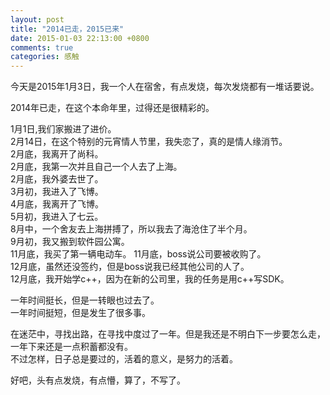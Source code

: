 ```yaml
---
layout: post
title: "2014已走，2015已来"
date: 2015-01-03 22:13:00 +0800
comments: true
categories: 感触
---
```


今天是2015年1月3日，我一个人在宿舍，有点发烧，每次发烧都有一堆话要说。
<!-- more -->
2014年已走，在这个本命年里，过得还是很精彩的。    

1月1日,我们家搬进了进价。    
2月14日，在这个特别的元宵情人节里，我失恋了，真的是情人缘消节。    
2月底，我离开了尚科。    
2月底，我第一次并且自己一个人去了上海。    
2月底，我外婆去世了。    
3月初，我进入了飞博。    
4月底，我离开了飞博。    
5月初，我进入了七云。    
8月中，一个舍友去上海拼搏了，所以我去了海沧住了半个月。   
9月初，我又搬到软件园公寓。    
11月底，我买了第一辆电动车。
11月底，boss说公司要被收购了。    
12月底，虽然还没签约，但是boss说我已经其他公司的人了。   
12月底，我开始学c++，因为在新的公司里，我的任务是用c++写SDK。


一年时间挺长，但是一转眼也过去了。   
一年时间挺短，但是发生了很多事。    

在迷茫中，寻找出路，在寻找中度过了一年。但是我还是不明白下一步要怎么走，一年下来还是一点积蓄都没有。    
不过怎样，日子总是要过的，活着的意义，是努力的活着。

好吧，头有点发烧，有点懵，算了，不写了。
